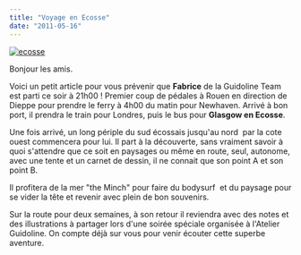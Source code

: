 ```yaml
---
title: "Voyage en Ecosse"
date: "2011-05-16"
---
```


[![](http://www.guidoline.com/wp-content/uploads/2011/05/ecosse.jpg "ecosse")](http://www.guidoline.com/wp-content/uploads/2011/05/ecosse.jpg)

Bonjour les amis.

Voici un petit article pour vous prévenir que **Fabrice** de la Guidoline Team est parti ce soir à 21h00 ! Premier coup de pédales à Rouen en direction de Dieppe pour prendre le ferry à 4h00 du matin pour Newhaven. Arrivé à bon port, il prendra le train pour Londres, puis le bus pour **Glasgow en Ecosse**.

Une fois arrivé, un long périple du sud écossais jusqu'au nord  par la cote ouest commencera pour lui. Il part à la découverte, sans vraiment savoir à quoi s'attendre que ce soit en paysages ou même en route, seul, autonome, avec une tente et un carnet de dessin, il ne connait que son point A et son point B.

Il profitera de la mer "the Minch" pour faire du bodysurf  et du paysage pour se vider la tête et revenir avec plein de bon souvenirs.

Sur la route pour deux semaines, à son retour il reviendra avec des notes et des illustrations à partager lors d'une soirée spéciale organisée à l'Atelier Guidoline. On compte déjà sur vous pour venir écouter cette superbe aventure.
